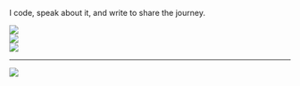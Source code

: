 I code, speak about it, and write to share the journey.

![](https://github-readme-stats.vercel.app/api?username=asyncnavi&theme=gruvbox&hide_border=false&include_all_commits=true&count_private=true)<br/>
![](https://github-readme-streak-stats.herokuapp.com/?user=asyncnavi&theme=gruvbox&hide_border=false)<br/>
![](https://github-readme-stats.vercel.app/api/top-langs/?username=asyncnavi&theme=gruvbox&hide_border=false&include_all_commits=true&count_private=true&layout=compact)

---
[![](https://visitcount.itsvg.in/api?id=asyncnavi&icon=0&color=0)](https://visitcount.itsvg.in)

<!-- Proudly created with GPRM ( https://gprm.itsvg.in ) -->
